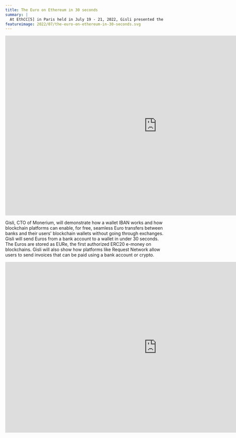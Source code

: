 ```yaml
---
title: The Euro on Ethereum in 30 seconds
summary: |
  At EthCC[5] in Paris held in July 19 - 21, 2022, Gisli presented the digital Euro and the Monerium IBAN. The journey started by asking the fundamental question "what if your wallet was your bank account?"
featureimage: 2022/07/the-euro-on-ethereum-in-30-seconds.svg
---
```

<div class="responsive">
<iframe src="https://docs.google.com/presentation/d/e/2PACX-1vRrTy7yFSlr9zZrHlKZBOJqdjqFf7nThg5UhQNHain1-mJzhkWIrvlprZyJJCzGI7TehS-sP2GbZ1MI/embed?start=false&loop=false&delayms=3000" frameborder="0" width="960" height="569" allowfullscreen="true" mozallowfullscreen="true" webkitallowfullscreen="true"></iframe>
</div>

  Gisli, CTO of Monerium, will demonstrate how a wallet IBAN works and how blockchain platforms can enable, for free, seamless Euro transfers between banks and their users' blockchain wallets without going through exchanges. Gisli will send Euros from a bank account to a wallet in under 30 seconds. The Euros are stored as EURe, the first authorized ERC20 e-money on blockchains. Gisli will also show how platforms like Request Network allow users to send invoices that can be paid using a bank account or crypto.

<div class="responsive">
<iframe width="960" height="540" src="https://www.youtube.com/embed/3Qh7M7CVIvk?start=11" title="YouTube video player" frameborder="0" allow="accelerometer; autoplay; clipboard-write; encrypted-media; gyroscope; picture-in-picture" allowfullscreen></iframe>
</div>
